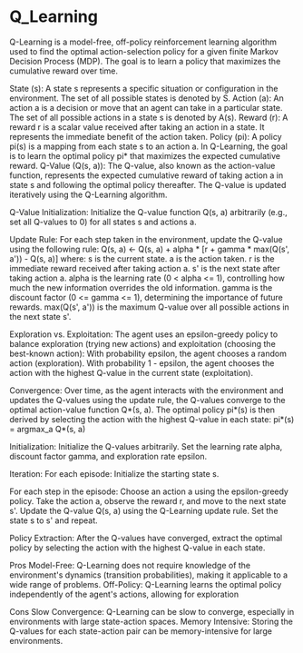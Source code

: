 # Q_Learning

Q-Learning is a model-free, off-policy reinforcement learning algorithm used to find the optimal action-selection policy for a given finite Markov Decision Process (MDP). The goal is to learn a policy that maximizes the cumulative reward over time.


State (s): A state s represents a specific situation or configuration in the environment. The set of all possible states is denoted by S.
Action (a): An action a is a decision or move that an agent can take in a particular state. The set of all possible actions in a state s is denoted by A(s).
Reward (r): A reward r is a scalar value received after taking an action in a state. It represents the immediate benefit of the action taken.
Policy (pi): A policy pi(s) is a mapping from each state s to an action a. In Q-Learning, the goal is to learn the optimal policy pi* that maximizes the expected cumulative reward.
Q-Value (Q(s, a)): The Q-value, also known as the action-value function, represents the expected cumulative reward of taking action a in state s and following the optimal policy thereafter. The Q-value is updated iteratively using the Q-Learning algorithm.



Q-Value Initialization: Initialize the Q-value function Q(s, a) arbitrarily (e.g., set all Q-values to 0) for all states s and actions a.

Update Rule: For each step taken in the environment, update the Q-value using the following rule:
Q(s, a) <- Q(s, a) + alpha * [r + gamma * max(Q(s', a')) - Q(s, a)]
where:
s is the current state.
a is the action taken.
r is the immediate reward received after taking action a.
s' is the next state after taking action a.
alpha is the learning rate (0 < alpha <= 1), controlling how much the new information overrides the old information.
gamma is the discount factor (0 <= gamma <= 1), determining the importance of future rewards.
max(Q(s', a')) is the maximum Q-value over all possible actions in the next state s'.

Exploration vs. Exploitation: The agent uses an epsilon-greedy policy to balance exploration (trying new actions) and exploitation (choosing the best-known action):
With probability epsilon, the agent chooses a random action (exploration).
With probability 1 - epsilon, the agent chooses the action with the highest Q-value in the current state (exploitation).

Convergence: Over time, as the agent interacts with the environment and updates the Q-values using the update rule, the Q-values converge to the optimal action-value function Q*(s, a). The optimal policy pi*(s) is then derived by selecting the action with the highest Q-value in each state:
pi*(s) = argmax_a Q*(s, a)


Initialization:
Initialize the Q-values arbitrarily.
Set the learning rate alpha, discount factor gamma, and exploration rate epsilon.

Iteration:
For each episode:
Initialize the starting state s.

For each step in the episode:
Choose an action a using the epsilon-greedy policy.
Take the action a, observe the reward r, and move to the next state s'.
Update the Q-value Q(s, a) using the Q-Learning update rule.
Set the state s to s' and repeat.

Policy Extraction:
After the Q-values have converged, extract the optimal policy by selecting the action with the highest Q-value in each state.

Pros
Model-Free: Q-Learning does not require knowledge of the environment's dynamics (transition probabilities), making it applicable to a wide range of problems.
Off-Policy: Q-Learning learns the optimal policy independently of the agent's actions, allowing for exploration 

Cons
Slow Convergence: Q-Learning can be slow to converge, especially in environments with large state-action spaces.
Memory Intensive: Storing the Q-values for each state-action pair can be memory-intensive for large environments.
